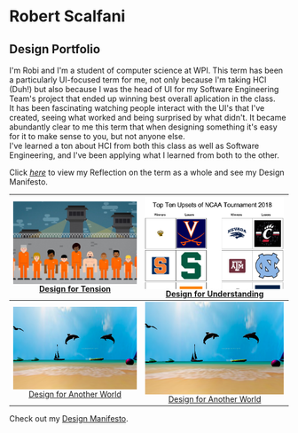 # Robert Scalfani
## Design Portfolio
I'm Robi and I'm a student of computer science at WPI. This term has been a particularly UI-focused term for me, not only because I'm taking HCI (Duh!) but also because I was the head of UI for my Software Engineering Team's project that ended up winning best overall aplication in the class.  
It has been fascinating watching people interact with the UI's that I've created, seeing what worked and being surprised by what didn't. It became abundantly clear to me this term that when designing something it's easy for it to make sense to you, but not anyone else.  
I've learned a ton about HCI from both this class as well as Software Engineering, and I've been applying what I learned from both to the other.

Click [_here_](page2.md) to view my Reflection on the term as a whole and see my Design Manifesto.


<a href="https://medium.com/@mariana0pachon/al-the-bot-support-for-current-prison-inmates-4c8ddbcd066"><img src="Tension.png" width="250" align="middle"/> Design for Tension |  <a href="https://medium.com/design-for-understanding/design-for-understanding-clear-communication-versus-persuasion-e634f93a998e"><img src="Understanding.png" width="250" align="middle"/> Design for Understanding
:-------------------------:|:-------------------------:
  <a href="https://medium.com/@vandana1anand/35590de784dd"><img src="AnotherWorld.png" width="250" align="middle"/> Design for Another World |  <a href="https://medium.com/@vandana1anand/35590de784dd"><img src="AnotherWorld.png" width="250" align="middle"/> Design for Another World
    
  
Check out my [Design Manifesto](index.md).
